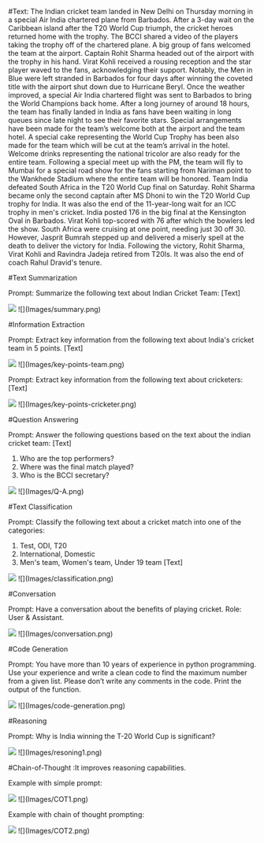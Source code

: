 #Text:
The Indian cricket team landed in New Delhi on Thursday morning in a special Air India chartered plane from Barbados. After a 3-day wait on the Caribbean island after the T20 World Cup triumph, the cricket heroes returned home with the trophy. The BCCI shared a video of the players taking the trophy off of the chartered plane.
A big group of fans welcomed the team at the airport. Captain Rohit Sharma headed out of the airport with the trophy in his hand. Virat Kohli received a rousing reception and the star player waved to the fans, acknowledging their support.
Notably, the Men in Blue were left stranded in Barbados for four days after winning the coveted title with the airport shut down due to Hurricane Beryl. Once the weather improved, a special Air India chartered flight was sent to Barbados to bring the World Champions back home.
After a long journey of around 18 hours, the team has finally landed in India as fans have been waiting in long queues since late night to see their favorite stars. Special arrangements have been made for the team’s welcome both at the airport and the team hotel.
A special cake representing the World Cup Trophy has been also made for the team which will be cut at the team’s arrival in the hotel. Welcome drinks representing the national tricolor are also ready for the entire team. Following a special meet up with the PM, the team will fly to Mumbai for a special road show for the fans starting from Nariman point to the Wankhede Stadium where the entire team will be honored.
Team India defeated South Africa in the T20 World Cup final on Saturday. Rohit Sharma became only the second captain after MS Dhoni to win the T20 World Cup trophy for India. It was also the end of the 11-year-long wait for an ICC trophy in men's cricket.
India posted 176 in the big final at the Kensington Oval in Barbados. Virat Kohli top-scored with 76 after which the bowlers led the show. South Africa were cruising at one point, needing just 30 off 30. However, Jasprit Bumrah stepped up and delivered a miserly spell at the death to deliver the victory for India.
Following the victory, Rohit Sharma, Virat Kohli and Ravindra Jadeja retired from T20Is. It was also the end of coach Rahul Dravid's tenure.

#Text Summarization

Prompt: Summarize the following text about Indian Cricket Team:
[Text]

<img src="Images/summary.png">
![](Images/summary.png)

#Information Extraction

Prompt: Extract key information from the following text about India's cricket team in 5 points. 
[Text]

<img src="Images/key-points-team.png">
![](Images/key-points-team.png)

Prompt: Extract key information from the following text about cricketers:
[Text]

<img src="Images/key-points-cricketer.png">
![](Images/key-points-cricketer.png)

#Question Answering

Prompt: Answer the following questions based on the text about the indian cricket team:
[Text] 
1. Who are the top performers? 
2. Where was the final match played? 
3. Who is the BCCI secretary?

<img src="Images/Q-A.png">
![](Images/Q-A.png)

#Text Classification 

Prompt: Classify the following text about a cricket match into one of the categories:
1. Test, ODI, T20 
2. International, Domestic 
3. Men's team, Women's team, Under 19 team 
[Text]

<img src="Images/cassification.png">
![](Images/classification.png)

#Conversation 

Prompt: Have a conversation about the benefits of playing cricket. Role: User & Assistant.

<img src="Images/conversation.png">
![](Images/conversation.png)

#Code Generation

Prompt: You have more than 10 years of experience in python programming. Use your experience and write a clean code to find the maximum number from a given list. Please don’t write any comments in the code. Print the output of the function.

<img src="Images/code-generation.png">
![](Images/code-generation.png)

#Reasoning

Prompt: Why is India winning the T-20 World Cup is significant?

<img src="Images/resoning1.png">
![](Images/resoning1.png)

#Chain-of-Thought :It improves reasoning capabilities.

Example with simple prompt:

<img src="Images/COT1.png">
![](Images/COT1.png)

Example with chain of thought prompting:

<img src="Images/COT2.png">
![](Images/COT2.png)



